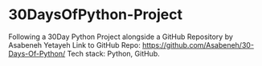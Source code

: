 ﻿# 30DaysOfPython-Project
Following a 30Day Python Project alongside a GitHub Repository by Asabeneh Yetayeh
Link to GitHub Repo: https://github.com/Asabeneh/30-Days-Of-Python/
Tech stack: Python, GitHub.

